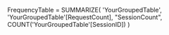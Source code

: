 FrequencyTable = 
SUMMARIZE(
    'YourGroupedTable', 
    'YourGroupedTable'[RequestCount], 
    "SessionCount", COUNT('YourGroupedTable'[SessionID])
)

